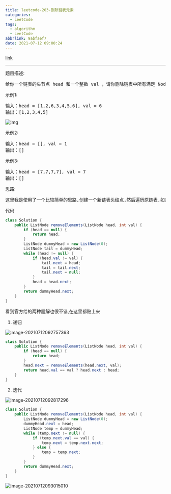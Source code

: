 ```yaml
---
title: leetcode-203-删除链表元素
categories:
  - LeetCode
tags:
  - algorithm
  - LeetCode
abbrlink: 9abfaef7
date: 2021-07-12 09:00:24
---
```


[link](https://leetcode-cn.com/problems/remove-linked-list-elements/)

<hr/>

题目描述:

<pre>
给你一个链表的头节点 head 和一个整数 val ，请你删除链表中所有满足 Node.val == val 的节点，并返回 新的头节点 。
</pre>

示例1:

<pre>
输入：head = [1,2,6,3,4,5,6], val = 6
输出：[1,2,3,4,5]
</pre>

![img](https://gitee.com/cao_ziqiang/img/raw/master/20210712090119.jpeg)

示例2:

<pre>
输入：head = [], val = 1
输出：[]
</pre>

示例3:

<pre>
输入：head = [7,7,7,7], val = 7
输出：[]
</pre>

思路:

<pre>
这里我是使用了一个比较简单的思路,创建一个新链表头结点,然后遍历原链表,如果值不为val,则添加进
</pre>

代码

```java
class Solution {
    public ListNode removeElements(ListNode head, int val) {
        if (head == null) {
            return head;
        }
        ListNode dummyHead = new ListNode(0);
        ListNode tail = dummyHead;
        while (head != null) {
            if (head.val != val) {
                tail.next = head;
                tail = tail.next;
                tail.next = null;
            }
            head = head.next;
        }
        return dummyHead.next;
    }
}
```

看到官方给的两种题解也很不错,在这里都贴上来

1. 递归

![image-20210712092757363](https://gitee.com/cao_ziqiang/img/raw/master/20210712092757.png)

```java
class Solution {
    public ListNode removeElements(ListNode head, int val) {
        if (head == null) {
            return head;
        }
        head.next = removeElements(head.next, val);
        return head.val == val ? head.next : head;
    }
}
```

2. 迭代

![image-20210712092817296](https://gitee.com/cao_ziqiang/img/raw/master/20210712092817.png)

```java
class Solution {
    public ListNode removeElements(ListNode head, int val) {
        ListNode dummyHead = new ListNode(0);
        dummyHead.next = head;
        ListNode temp = dummyHead;
        while (temp.next != null) {
            if (temp.next.val == val) {
                temp.next = temp.next.next;
            } else {
                temp = temp.next;
            }
        }
        return dummyHead.next;
    }
}
```

![image-20210712093015010](https://gitee.com/cao_ziqiang/img/raw/master/20210712093015.png)

